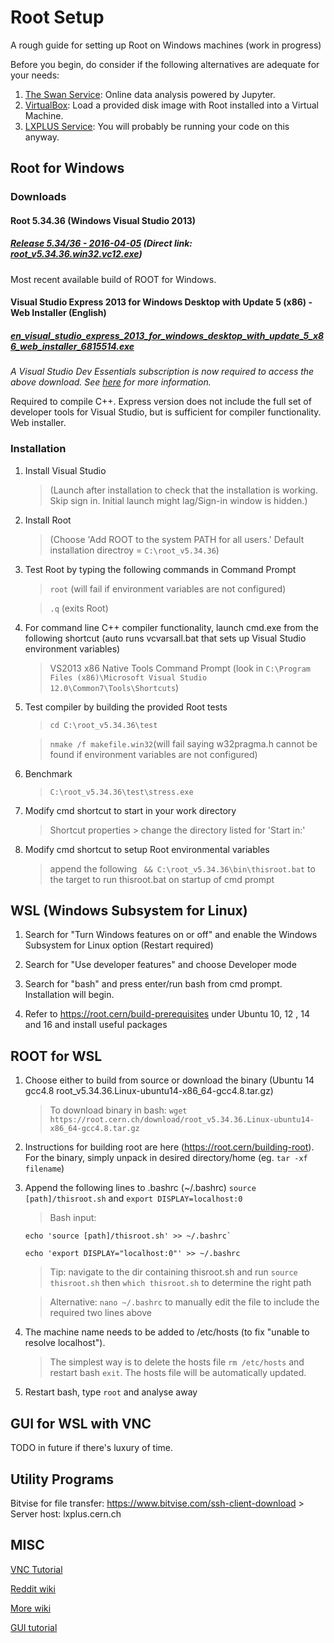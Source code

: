 # Root Setup
A rough guide for setting up Root on Windows machines (work in progress)

Before you begin, do consider if the following alternatives are adequate for your needs:
1. [The Swan Service](https://swan.web.cern.ch/): Online data analysis powered by Jupyter.
2. [VirtualBox](https://www.virtualbox.org/): Load a provided disk image with Root installed into a Virtual Machine.
3. [LXPLUS Service](http://information-technology.web.cern.ch/services/lxplus-service): You will probably be running your code on this anyway.


## Root for Windows

### Downloads
#### Root 5.34.36 (Windows Visual Studio 2013)
##### [Release 5.34/36 - 2016-04-05](https://root.cern/content/release-53436)  (Direct link: [root_v5.34.36.win32.vc12.exe](https://root.cern.ch/download/root_v5.34.36.win32.vc12.exe))

Most recent available build of ROOT for Windows.


#### Visual Studio Express 2013 for Windows Desktop with Update 5 (x86) - Web Installer (English)
##### [en_visual_studio_express_2013_for_windows_desktop_with_update_5_x86_web_installer_6815514.exe](https://my.visualstudio.com/Downloads?pid=1819)

_A Visual Studio Dev Essentials subscription is now required to access the above download. See [here](https://www.visualstudio.com/vs/older-downloads/) for more information._

Required to compile C++. Express version does not include the full set of developer tools for Visual Studio, but is sufficient for compiler functionality. Web installer.


### Installation
1. Install Visual Studio
    > (Launch after installation to check that the installation is working. Skip sign in. Initial launch might lag/Sign-in window is hidden.)

2. Install Root
    > (Choose 'Add ROOT to the system PATH for all users.' Default installation directroy = `C:\root_v5.34.36`)

3. Test Root by typing the following commands in Command Prompt
    > `root` (will fail if environment variables are not configured)   
    
    > `.q` (exits Root)

4. For command line C++ compiler functionality, launch cmd.exe from the following shortcut (auto runs vcvarsall.bat that sets up Visual Studio environment variables)
    > VS2013 x86 Native Tools Command Prompt (look in `C:\Program Files (x86)\Microsoft Visual Studio 12.0\Common7\Tools\Shortcuts`)

5. Test compiler by building the provided Root tests
    > `cd C:\root_v5.34.36\test`
    
    > `nmake /f makefile.win32`(will fail saying w32pragma.h cannot be found if environment variables are not configured)

6. Benchmark
    > `C:\root_v5.34.36\test\stress.exe`

7. Modify cmd shortcut to start in your work directory
    > Shortcut properties > change the directory listed for 'Start in:'
    
8. Modify cmd shortcut to setup Root environmental variables
    > append the following ` && C:\root_v5.34.36\bin\thisroot.bat` to the target to run thisroot.bat on startup of cmd prompt


## WSL (Windows Subsystem for Linux)
1. Search for "Turn Windows features on or off" and enable the Windows Subsystem for Linux option (Restart required)

2. Search for "Use developer features" and choose Developer mode

3. Search for "bash" and press enter/run bash from cmd prompt. Installation will begin.

4. Refer to https://root.cern/build-prerequisites under Ubuntu 10, 12 , 14 and 16 and install useful packages


## ROOT for WSL
1. Choose either to build from source or download the binary (Ubuntu 14 gcc4.8	root_v5.34.36.Linux-ubuntu14-x86_64-gcc4.8.tar.gz)
    > To download binary in bash: `wget https://root.cern.ch/download/root_v5.34.36.Linux-ubuntu14-x86_64-gcc4.8.tar.gz`

2. Instructions for building root are here (https://root.cern/building-root). For the binary, simply unpack in desired directory/home (eg. `tar -xf filename`)

3. Append the following lines to .bashrc (~/.bashrc) `source [path]/thisroot.sh` and `export DISPLAY=localhost:0`
    > Bash input: 
    ```
    echo 'source [path]/thisroot.sh' >> ~/.bashrc`
    
    echo 'export DISPLAY="localhost:0"' >> ~/.bashrc
    ```
    > Tip: navigate to the dir containing thisroot.sh and run `source thisroot.sh` then `which thisroot.sh` to determine the right path
    
    > Alternative: `nano ~/.bashrc` to manually edit the file to include the required two lines above

4. The machine name needs to be added to /etc/hosts (to fix "unable to resolve localhost").
    > The simplest way is to delete the hosts file `rm /etc/hosts` and restart bash `exit`. The hosts file will be automatically updated.

5. Restart bash, type `root` and analyse away



## GUI for WSL with VNC
TODO in future if there's luxury of time.


## Utility Programs
Bitvise for file transfer: https://www.bitvise.com/ssh-client-download
    > Server host: lxplus.cern.ch


## MISC
[VNC Tutorial](https://www.digitalocean.com/community/tutorials/how-to-install-and-configure-vnc-on-ubuntu-14-04)

[Reddit wiki](https://www.reddit.com/r/bashonubuntuonwindows/wiki/index)

[More wiki](https://github.com/abergs/ubuntuonwindows) 

[GUI tutorial](https://www.reddit.com/r/Windows10/comments/4w0fbn/full_gui_on_bash_on_ubuntu_on_windows/)


